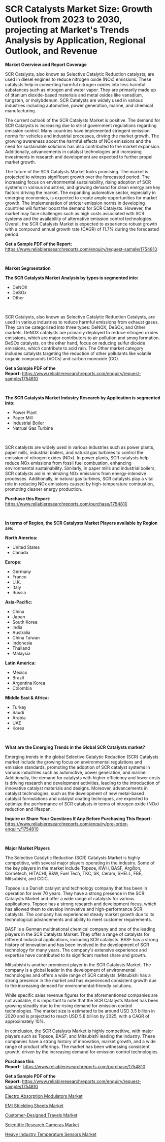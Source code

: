 <p><h1>SCR Catalysts Market Size: Growth Outlook from 2023 to 2030, projecting at Market's Trends Analysis by Application, Regional Outlook, and Revenue</h1></p><p><strong>Market Overview and Report Coverage</strong></p>
<p><p>SCR Catalysts, also known as Selective Catalytic Reduction catalysts, are used in diesel engines to reduce nitrogen oxide (NOx) emissions. These catalysts help in converting harmful nitrogen oxides into less harmful substances such as nitrogen and water vapor. They are primarily made up of titanium dioxide-based materials and metal oxides like vanadium, tungsten, or molybdenum. SCR Catalysts are widely used in various industries including automotive, power generation, marine, and chemical manufacturing.</p><p>The current outlook of the SCR Catalysts Market is positive. The demand for SCR Catalysts is increasing due to strict government regulations regarding emission control. Many countries have implemented stringent emission norms for vehicles and industrial processes, driving the market growth. The growing awareness about the harmful effects of NOx emissions and the need for sustainable solutions has also contributed to the market expansion. Additionally, advancements in catalyst technologies and increasing investments in research and development are expected to further propel market growth.</p><p>The future of the SCR Catalysts Market looks promising. The market is projected to witness significant growth over the forecasted period. The increasing focus on environmental sustainability, rising adoption of SCR systems in various industries, and growing demand for clean energy are key factors driving the market. The expanding automotive sector, especially in emerging economies, is expected to create ample opportunities for market growth. The implementation of stricter emission norms in developing countries will further boost the demand for SCR Catalysts. However, the market may face challenges such as high costs associated with SCR systems and the availability of alternative emission control technologies. Overall, the SCR Catalysts Market is expected to experience robust growth with a compound annual growth rate (CAGR) of 11.7% during the forecasted period.</p></p>
<p><strong>Get a Sample PDF of the Report:</strong> <a href="https://www.reliableresearchreports.com/enquiry/request-sample/1754810">https://www.reliableresearchreports.com/enquiry/request-sample/1754810</a></p>
<p>&nbsp;</p>
<p><strong>Market Segmentation</strong></p>
<p><strong>The SCR Catalysts Market Analysis by types is segmented into:</strong></p>
<p><ul><li>DeNOX</li><li>DeSOx</li><li>Other</li></ul></p>
<p>&nbsp;</p>
<p><p>SCR Catalysts, also known as Selective Catalytic Reduction Catalysts, are used in various industries to reduce harmful emissions from exhaust gases. They can be categorized into three types: DeNOX, DeSOx, and Other markets. DeNOX catalysts are primarily deployed to reduce nitrogen oxides emissions, which are major contributors to air pollution and smog formation. DeSOx catalysts, on the other hand, focus on reducing sulfur dioxide emissions, which contribute to acid rain. The Other market category includes catalysts targeting the reduction of other pollutants like volatile organic compounds (VOCs) and carbon monoxide (CO).</p></p>
<p><strong>Get a Sample PDF of the Report:</strong>&nbsp;<a href="https://www.reliableresearchreports.com/enquiry/request-sample/1754810">https://www.reliableresearchreports.com/enquiry/request-sample/1754810</a></p>
<p>&nbsp;</p>
<p><strong>The SCR Catalysts Market Industry Research by Application is segmented into:</strong></p>
<p><ul><li>Power Plant</li><li>Paper Mill</li><li>Industrial Boiler</li><li>Natrual Gas Turbine</li></ul></p>
<p>&nbsp;</p>
<p><p>SCR catalysts are widely used in various industries such as power plants, paper mills, industrial boilers, and natural gas turbines to control the emission of nitrogen oxides (NOx). In power plants, SCR catalysts help reduce NOx emissions from fossil fuel combustion, enhancing environmental sustainability. Similarly, in paper mills and industrial boilers, SCR catalysts aid in minimizing NOx emissions from energy-intensive processes. Additionally, in natural gas turbines, SCR catalysts play a vital role in reducing NOx emissions caused by high-temperature combustion, promoting cleaner energy production.</p></p>
<p><strong>Purchase this Report:</strong>&nbsp; <a href="https://www.reliableresearchreports.com/purchase/1754810">https://www.reliableresearchreports.com/purchase/1754810</a></p>
<p>&nbsp;</p>
<p><strong>In terms of Region, the SCR Catalysts Market Players available by Region are:</strong></p>
<p>
    <p> <strong> North America: </strong>
        <ul>
            <li>United States</li>
            <li>Canada</li>
        </ul>
        </p> 
    <p> <strong> Europe: </strong>
        <ul>
            <li>Germany</li>
            <li>France</li>
            <li>U.K.</li>
            <li>Italy</li>
            <li>Russia</li>
        </ul>
        </p> 
    <p> <strong> Asia-Pacific: </strong>
        <ul>
            <li>China</li>
            <li>Japan</li>
            <li>South Korea</li>
            <li>India</li>
            <li>Australia</li>
            <li>China Taiwan</li>
            <li>Indonesia</li>
            <li>Thailand</li>
            <li>Malaysia</li>
        </ul>
        </p> 
    <p> <strong> Latin America: </strong>
        <ul>
            <li>Mexico</li>
            <li>Brazil</li>
            <li>Argentina Korea</li>
            <li>Colombia</li>
        </ul>
        </p> 
    <p> <strong> Middle East & Africa: </strong>
        <ul>
            <li>Turkey</li>
            <li>Saudi</li>
            <li>Arabia</li>
            <li>UAE</li>
            <li>Korea</li>
        </ul>
    </p>
    </p>
<p>&nbsp;</p>
<p><strong>What are the Emerging Trends in the Global SCR Catalysts market?</strong></p>
<p><p>Emerging trends in the global Selective Catalytic Reduction (SCR) Catalysts market include the growing focus on environmental regulations and emission standards, promoting the adoption of SCR catalyst systems in various industries such as automotive, power generation, and marine. Additionally, the demand for catalysts with higher efficiency and lower costs is driving research and development activities, leading to the introduction of innovative catalyst materials and designs. Moreover, advancements in catalyst technologies, such as the development of new metal-based catalyst formulations and catalyst coating techniques, are expected to optimize the performance of SCR catalysts in terms of nitrogen oxide (NOx) reduction and lifespan.</p></p>
<p><strong>Inquire or Share Your Questions If Any Before Purchasing This Report</strong>- <a href="https://www.reliableresearchreports.com/enquiry/pre-order-enquiry/1754810">https://www.reliableresearchreports.com/enquiry/pre-order-enquiry/1754810</a></p>
<p>&nbsp;</p>
<p><strong>Major Market Players</strong></p>
<p><p>The Selective Catalytic Reduction (SCR) Catalysts Market is highly competitive, with several major players operating in the industry. Some of the key players in the market include Topsoe, KWH, BASF, Argillon, Cornetech, HITACHI, B&W, Fuel Tech, TKC, SK, Ceram, SHELL, FBE, Mitsubishi, and CCIC.</p><p>Topsoe is a Danish catalyst and technology company that has been in operation for over 70 years. They have a strong presence in the SCR Catalysts Market and offer a wide range of catalysts for various applications. Topsoe has a strong research and development focus, which has allowed them to develop innovative and high-performance SCR catalysts. The company has experienced steady market growth due to its technological advancements and ability to meet customer requirements.</p><p>BASF is a German multinational chemical company and one of the leading players in the SCR Catalysts Market. They offer a range of catalysts for different industrial applications, including SCR catalysts. BASF has a strong history of innovation and has been involved in the development of SCR technology for many years. The company's extensive experience and expertise have contributed to its significant market share and growth.</p><p>Mitsubishi is another prominent player in the SCR Catalysts Market. The company is a global leader in the development of environmental technologies and offers a wide range of SCR catalysts. Mitsubishi has a strong presence in the market and has experienced consistent growth due to the increasing demand for environmental-friendly solutions.</p><p>While specific sales revenue figures for the aforementioned companies are not available, it is important to note that the SCR Catalysts Market has been growing steadily due to the rising demand for emission control technologies. The market size is estimated to be around USD 3.5 billion in 2020 and is projected to reach USD 5.8 billion by 2025, with a CAGR of approximately 10%.</p><p>In conclusion, the SCR Catalysts Market is highly competitive, with major players such as Topsoe, BASF, and Mitsubishi leading the industry. These companies have a strong history of innovation, market growth, and a wide range of product offerings. The market has been witnessing consistent growth, driven by the increasing demand for emission control technologies.</p></p>
<p><strong>Purchase this Report:</strong>&nbsp;&nbsp;<a href="https://www.reliableresearchreports.com/purchase/1754810">https://www.reliableresearchreports.com/purchase/1754810</a></p>
<p></p>
<p><strong>Get a Sample PDF of the Report:</strong>&nbsp;<a href="https://www.reliableresearchreports.com/enquiry/request-sample/1754810">https://www.reliableresearchreports.com/enquiry/request-sample/1754810</a></p>
<p><p><a href="https://medium.com/@inner.zone.room/electro-absorption-modulators-market-insight-market-trends-growth-forecasted-from-2023-to-2030-0a352dc95dfc">Electro Absorption Modulators Market</a></p><p><a href="https://medium.com/@sight.lens.slot/emi-shielding-sheets-market-insights-into-market-cagr-market-trends-and-growth-strategies-f8b7dec82607">EMI Shielding Sheets Market</a></p><p><a href="https://medium.com/@vivianejast/customer-designed-travels-market-trends-and-market-analysis-forecasted-for-period-2023-2030-e7ca0279494c">Customer-Designed Travels Market</a></p><p><a href="https://medium.com/@lindabrewer15/scientific-research-cameras-market-analysis-and-sze-forecasted-for-period-from-2023-to-2030-9167451d4bbc">Scientific Research Cameras Market</a></p><p><a href="https://medium.com/@debramedina73/heavy-industry-temperature-sensors-market-analysis-and-sze-forecasted-for-period-from-2023-to-2030-8b80a804dfdc">Heavy Industry Temperature Sensors Market</a></p></p>